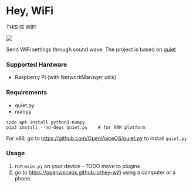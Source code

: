 Hey, WiFi
=========

THIS IS WIP!

![](https://voice-engine.github.io/hey-wifi/img/scenario.svg)

Send WiFi settings through sound wave.
The project is based on [quiet](https://github.com/quiet)

### Supported Hardware
+ Raspberry Pi (with NetworkManager utils)

### Requirements
+ quiet.py
+ numpy

```
sudo apt install python3-numpy
pip3 install --no-deps quiet.py    # for ARM platform
```

For x86, go to https://github.com/OpenVoiceOS/quiet.py to install `quiet.py`

### Usage
1. run `main.py` on your device - TODO move to plugins
2. go to https://openvoiceos.github.io/hey-wifi using a computer or a phone
